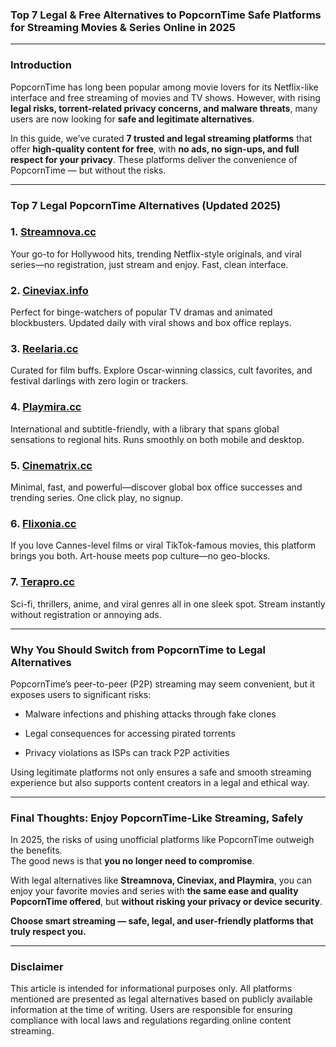 ### **Top 7 Legal & Free Alternatives to PopcornTime Safe Platforms for Streaming Movies & Series Online in 2025**

----------

### **Introduction**

PopcornTime has long been popular among movie lovers for its Netflix-like interface and free streaming of movies and TV shows. However, with rising **legal risks, torrent-related privacy concerns, and malware threats**, many users are now looking for **safe and legitimate alternatives**.

In this guide, we’ve curated **7 trusted and legal streaming platforms** that offer **high-quality content for free**, with **no ads, no sign-ups, and full respect for your privacy**. These platforms deliver the convenience of PopcornTime — but without the risks.

----------

### **Top 7 Legal PopcornTime Alternatives (Updated 2025)**

### **1. [Streamnova.cc](https://123watchnow.com/)**
Your go-to for Hollywood hits, trending Netflix-style originals, and viral series—no registration, just stream and enjoy. Fast, clean interface.

### **2. [Cineviax.info](https://123watchnow.com/)**
Perfect for binge-watchers of popular TV dramas and animated blockbusters. Updated daily with viral shows and box office replays.

### **3. [Reelaria.cc](https://123watchnow.com/)**
Curated for film buffs. Explore Oscar-winning classics, cult favorites, and festival darlings with zero login or trackers.

### **4. [Playmira.cc](https://123watchnow.com/)**
International and subtitle-friendly, with a library that spans global sensations to regional hits. Runs smoothly on both mobile and desktop.

### **5. [Cinematrix.cc](https://123watchnow.com/)**
Minimal, fast, and powerful—discover global box office successes and trending series. One click play, no signup.

### **6. [Flixonia.cc](https://123watchnow.com/)**
If you love Cannes-level films or viral TikTok-famous movies, this platform brings you both. Art-house meets pop culture—no geo-blocks.

### **7. [Terapro.cc](https://123watchnow.com/)**
Sci-fi, thrillers, anime, and viral genres all in one sleek spot. Stream instantly without registration or annoying ads.

____


### **Why You Should Switch from PopcornTime to Legal Alternatives**

PopcornTime’s peer-to-peer (P2P) streaming may seem convenient, but it exposes users to significant risks:

-   Malware infections and phishing attacks through fake clones
    
-   Legal consequences for accessing pirated torrents
    
-   Privacy violations as ISPs can track P2P activities
    

Using legitimate platforms not only ensures a safe and smooth streaming experience but also supports content creators in a legal and ethical way.

----------

### **Final Thoughts: Enjoy PopcornTime-Like Streaming, Safely**

In 2025, the risks of using unofficial platforms like PopcornTime outweigh the benefits.  
The good news is that **you no longer need to compromise**.

With legal alternatives like **Streamnova, Cineviax, and Playmira**, you can enjoy your favorite movies and series with **the same ease and quality PopcornTime offered**, but **without risking your privacy or device security**.

**Choose smart streaming — safe, legal, and user-friendly platforms that truly respect you.**

----------

### **Disclaimer**

This article is intended for informational purposes only. All platforms mentioned are presented as legal alternatives based on publicly available information at the time of writing. Users are responsible for ensuring compliance with local laws and regulations regarding online content streaming.
